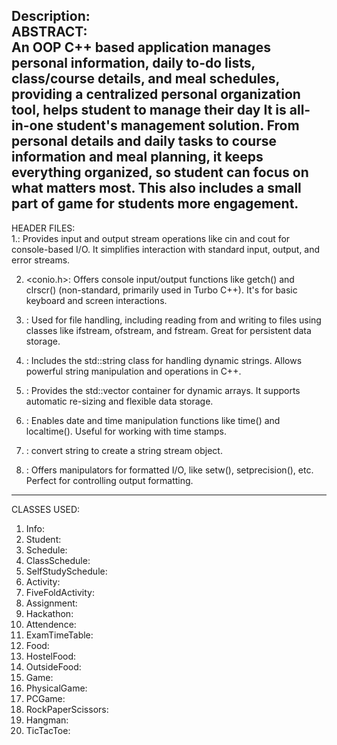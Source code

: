 Description:<br>
ABSTRACT:<br>
An OOP C++ based application manages personal information, daily to-do lists, class/course details, and meal schedules, providing a centralized personal organization tool, helps student to manage their day
It is all-in-one student's management solution.  From personal details and daily tasks to course information and meal planning, it keeps everything organized, so student can focus on what matters most.
This also includes a small part of game for students more engagement.<br>
----------------------------------------------------------------------------------------------------------------------------------------------------------------------------------------------------------------
HEADER FILES:<br>
1.<iostream>: Provides input and output stream operations like cin and cout for console-based I/O. It simplifies interaction with standard input, output, and error streams.

2. <conio.h>: Offers console input/output functions like getch() and clrscr() (non-standard, primarily used in Turbo C++). It's for basic keyboard and screen interactions.

3. <fstream>: Used for file handling, including reading from and writing to files using classes like ifstream, ofstream, and fstream. Great for persistent data storage.

4. <string>: Includes the std::string class for handling dynamic strings. Allows powerful string manipulation and operations in C++.

5. <vector>: Provides the std::vector container for dynamic arrays. It supports automatic re-sizing and flexible data storage.

6. <ctime>: Enables date and time manipulation functions like time() and localtime(). Useful for working with time stamps.

7. <sstream>: convert  string to create a string stream object.

8. <iomanip>: Offers manipulators for formatted I/O, like setw(), setprecision(), etc. Perfect for controlling output formatting.
----------------------------------------------------------------------------------------------------------------------------------------------------------------------------------------------------------------
CLASSES USED:<br>
1. Info:
2. Student:
3. Schedule:
4. ClassSchedule:
5. SelfStudySchedule:
6. Activity:
7. FiveFoldActivity:
8. Assignment:
9. Hackathon:
10. Attendence:
11. ExamTimeTable:
12. Food:
13. HostelFood:
14. OutsideFood:
15. Game:
16. PhysicalGame:
17. PCGame:
18. RockPaperScissors:
19. Hangman:
20. TicTacToe:
